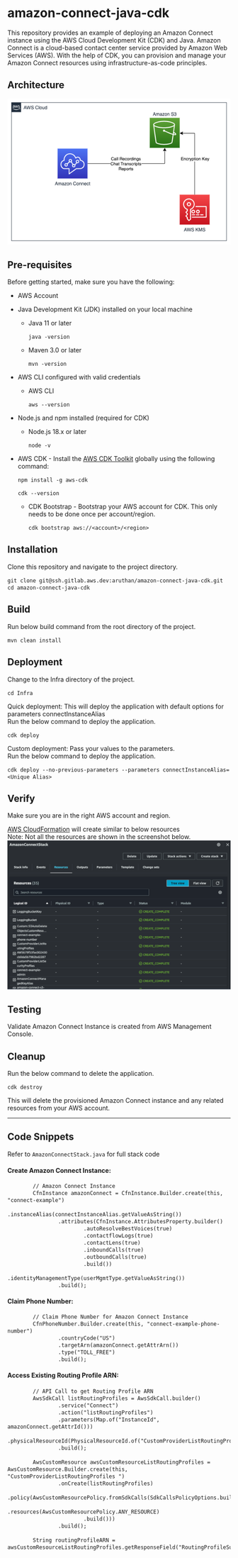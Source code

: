 # amazon-connect-java-cdk

This repository provides an example of deploying an Amazon Connect instance using the AWS Cloud Development Kit (CDK) and Java. Amazon Connect is a cloud-based contact center service provided by Amazon Web Services (AWS). With the help of CDK, you can provision and manage your Amazon Connect resources using infrastructure-as-code principles.

## Architecture

![amazon-connect-java-cdk.drawio.png](amazon-connect-java-cdk.drawio.png)

## Pre-requisites

Before getting started, make sure you have the following:

- AWS Account
- Java Development Kit (JDK) installed on your local machine
  - Java 11 or later
    ```shell
    java -version
    ```
    
  - Maven 3.0 or later
    ```shell
    mvn -version
    ```

- AWS CLI configured with valid credentials
  - AWS CLI
    ```shell
    aws --version
    ```
- Node.js and npm installed (required for CDK)
  - Node.js 18.x or later
    ```shell
    node -v
    ```

- AWS CDK - Install the [AWS CDK Toolkit](https://docs.aws.amazon.com/cdk/v2/guide/cli.html) globally using the following command:
    ```shell
    npm install -g aws-cdk
    ```
    ```shell
    cdk --version
    ```
  - CDK Bootstrap - Bootstrap your AWS account for CDK. This only needs to be done once per account/region.
    ```shell
    cdk bootstrap aws://<account>/<region>
    ```

## Installation

Clone this repository and navigate to the project directory.
```shell
git clone git@ssh.gitlab.aws.dev:aruthan/amazon-connect-java-cdk.git
cd amazon-connect-java-cdk
```

## Build
Run below build command from the root directory of the project.
```shell
mvn clean install
```

## Deployment

Change to the Infra directory of the project.
```shell
cd Infra
```

Quick deployment: This will deploy the application with default options for parameters connectInstanceAlias <br>
Run the below command to deploy the application.
```shell
cdk deploy
```

Custom deployment: Pass your values to the parameters.<br>
Run the below command to deploy the application.
```shell
cdk deploy --no-previous-parameters --parameters connectInstanceAlias=<Unique Alias>
```

## Verify
Make sure you are in the right AWS account and region.

[AWS CloudFormation](https://us-west-2.console.aws.amazon.com/cloudformation/home) will create similar to below resources 
<br> Note: Not all the resources are shown in the screenshot below.
![AWSCloudformation_Resources.png](AWSCloudformation_Resources.png)

## Testing

Validate Amazon Connect Instance is created from AWS Management Console.

## Cleanup

Run the below command to delete the application.
```shell
cdk destroy
```
This will delete the provisioned Amazon Connect instance and any related resources from your AWS account.

---

## Code Snippets

Refer to `AmazonConnectStack.java` for full stack code

#### Create Amazon Connect Instance: 
```
        // Amazon Connect Instance
        CfnInstance amazonConnect = CfnInstance.Builder.create(this, "connect-example")
                .instanceAlias(connectInstanceAlias.getValueAsString())
                .attributes(CfnInstance.AttributesProperty.builder()
                        .autoResolveBestVoices(true)
                        .contactflowLogs(true)
                        .contactLens(true)
                        .inboundCalls(true)
                        .outboundCalls(true)
                        .build())
                .identityManagementType(userMgmtType.getValueAsString())
                .build();
```

#### Claim Phone Number:
```
        // Claim Phone Number for Amazon Connect Instance
        CfnPhoneNumber.Builder.create(this, "connect-example-phone-number")
                .countryCode("US")
                .targetArn(amazonConnect.getAttrArn())
                .type("TOLL_FREE")
                .build();
```

#### Access Existing Routing Profile ARN:
```
        // API Call to get Routing Profile ARN
        AwsSdkCall listRoutingProfiles = AwsSdkCall.builder()
                .service("Connect")
                .action("listRoutingProfiles")
                .parameters(Map.of("InstanceId", amazonConnect.getAttrId()))
                .physicalResourceId(PhysicalResourceId.of("CustomProviderListRoutingProfiles"))
                .build();

        AwsCustomResource awsCustomResourceListRoutingProfiles = AwsCustomResource.Builder.create(this, "CustomProviderListRoutingProfiles ")
                .onCreate(listRoutingProfiles)
                .policy(AwsCustomResourcePolicy.fromSdkCalls(SdkCallsPolicyOptions.builder()
                        .resources(AwsCustomResourcePolicy.ANY_RESOURCE)
                        .build()))
                .build();

        String routingProfileARN = awsCustomResourceListRoutingProfiles.getResponseField("RoutingProfileSummaryList.0.Arn");
```

